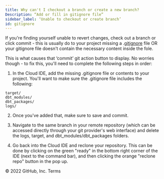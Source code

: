 ```yaml
---
title: Why can't I checkout a branch or create a new branch?
Description: “Add or fill in gitignore file”
sidebar_label: ‘Unable to checkout or create branch’
id: gitignore
---
```


If you're finding yourself unable to revert changes, check out a branch or click commit - this is usually do to your project missing a .[gitignore](https://github.com/fishtown-analytics/dbt-starter-project/blob/master/.gitignore) file OR your gitignore file doesn't contain the necessary content inside the fole. 

This is what causes that ‘commit’ git action button to display. No worries though - to fix this, you'll need to complete the following steps in order:

1. In the Cloud IDE, add the missing .gitignore file or contents to your project. You'll want to make sure the .gitignore file includes the following:

```
target/
dbt_modules/
dbt_packages/
logs/
```

2. Once you've added that, make sure to save and commit.

3. Navigate to the same branch in your remote repository (which can be accessed directly through your git provider's web interface) and delete the logs, target, and dbt_modules/dbt_packages folders.

4. Go back into the Cloud IDE and reclone your repository. This can be done by clicking on the green "ready" in the bottom right corner of the IDE (next to the command bar), and then clicking the orange "reclone repo" button in the pop up.

© 2022 GitHub, Inc.
Terms

